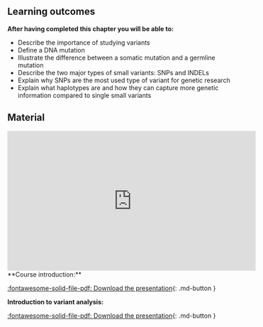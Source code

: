 
## Learning outcomes

**After having completed this chapter you will be able to:**

- Describe the importance of studying variants
- Define a DNA mutation
- Illustrate the difference between a somatic mutation and a germline mutation
- Describe the two major types of small variants: SNPs and INDELs
- Explain why SNPs are the most used type of variant for genetic research
- Explain what haplotypes are and how they can capture more genetic information compared to single small variants

## Material

<iframe width="560" height="315" src="https://www.youtube.com/embed/videoseries?si=Jfv_6TnErbWQBNGw&amp;list=PLoCxWrRWjqB3syM9-pdUSIClc2QkVMmH1" title="YouTube video player" frameborder="0" allow="accelerometer; autoplay; clipboard-write; encrypted-media; gyroscope; picture-in-picture; web-share" allowfullscreen></iframe>
**Course introduction:**

[:fontawesome-solid-file-pdf: Download the presentation](../assets/pdf/01_introduction.pdf){: .md-button }

**Introduction to variant analysis:**

[:fontawesome-solid-file-pdf: Download the presentation](../assets/pdf/02_introduction_variant_analysis.pdf){: .md-button }
